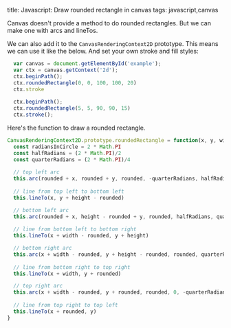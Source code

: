 title: Javascript: Draw rounded rectangle in canvas
tags: javascript,canvas

Canvas doesn't provide a method to do rounded rectangles. But we can make one with arcs and lineTos.

We can also add it to the `CanvasRenderingContext2D` prototype. This means we can use it like the below. And set your own stroke and fill styles:

```javascript
  var canvas = document.getElementById('example');
  var ctx = canvas.getContext('2d');  
  ctx.beginPath();
  ctx.roundedRectangle(0, 0, 100, 100, 20)
  ctx.stroke
  
  ctx.beginPath();  
  ctx.roundedRectangle(5, 5, 90, 90, 15)
  ctx.stroke();     
```

Here's the function to draw a rounded rectangle.

```javascript
CanvasRenderingContext2D.prototype.roundedRectangle = function(x, y, width, height, rounded) {
  const radiansInCircle = 2 * Math.PI
  const halfRadians = (2 * Math.PI)/2
  const quarterRadians = (2 * Math.PI)/4  
  
  // top left arc
  this.arc(rounded + x, rounded + y, rounded, -quarterRadians, halfRadians, true)
  
  // line from top left to bottom left
  this.lineTo(x, y + height - rounded)

  // bottom left arc  
  this.arc(rounded + x, height - rounded + y, rounded, halfRadians, quarterRadians, true)  
  
  // line from bottom left to bottom right
  this.lineTo(x + width - rounded, y + height)

  // bottom right arc
  this.arc(x + width - rounded, y + height - rounded, rounded, quarterRadians, 0, true)  
  
  // line from bottom right to top right
  this.lineTo(x + width, y + rounded)  

  // top right arc
  this.arc(x + width - rounded, y + rounded, rounded, 0, -quarterRadians, true)  
  
  // line from top right to top left
  this.lineTo(x + rounded, y)  
}
```

